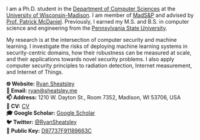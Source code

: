 I am a Ph.D. student in the [Department of Computer
Sciences](https://www.cs.wisc.edu) at the [University of
Wisconsin-Madison](https://www.wisc.edu). I am member of
[MadS&P](https://madsp.cs.wisc.edu) and advised by [Prof. Patrick
McDaniel](http://patrickmcdaniel.org). Previously, I earned my M.S. and B.S. in
computer science and engineering from the [Pennsylvania State
University](https://www.psu.edu).

My research is at the intersection of computer security and machine learning. I
investigate the risks of deploying machine learning systems in security-centric
domains, how their robustness can be measured at scale, and their applications
towards novel security problems. I also apply computer security principles to
radiation detection, Internet measurement, and Internet of Things.

**🌐 Website:** [Ryan Sheatsley](https://sheatsley.me)\
**📧 Email:** [ryan@sheatsley.me](mailto:ryan@sheatsley.me)\
**📫 Address:** 1210 W. Dayton St., Room 7352, Madison, WI 53706, USA\
**📃 CV:** [CV](https://sheatsley.me/cv.pdf)\
**🎓 Google Scholar:** [Google
Scholar](https://scholar.google.co.uk/citations?user=BIl9HXgAAAAJ&hl=en)\
**🐦 Twitter:** [@RyanSheatsley](https://twitter.com/ryansheatsley)\
**🔑 Public Key:** [D97737F91189663C](https://sheatsley.me/public.gpg)
